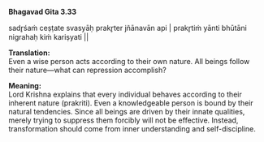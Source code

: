 **Bhagavad Gita 3.33**

sadr̥śaṁ ceṣṭate svasyāḥ prakr̥ter jñānavān api |
prakr̥tiṁ yānti bhūtāni nigrahaḥ kiṁ kariṣyati ||

**Translation:**    
Even a wise person acts according to their own nature. All beings follow their nature—what can repression accomplish?     

**Meaning:**      
Lord Krishna explains that every individual behaves according to their inherent nature (prakriti). Even a knowledgeable person is bound by their natural tendencies. Since all beings are driven by their innate qualities, merely trying to suppress them forcibly will not be effective. Instead, transformation should come from inner understanding and self-discipline.   

